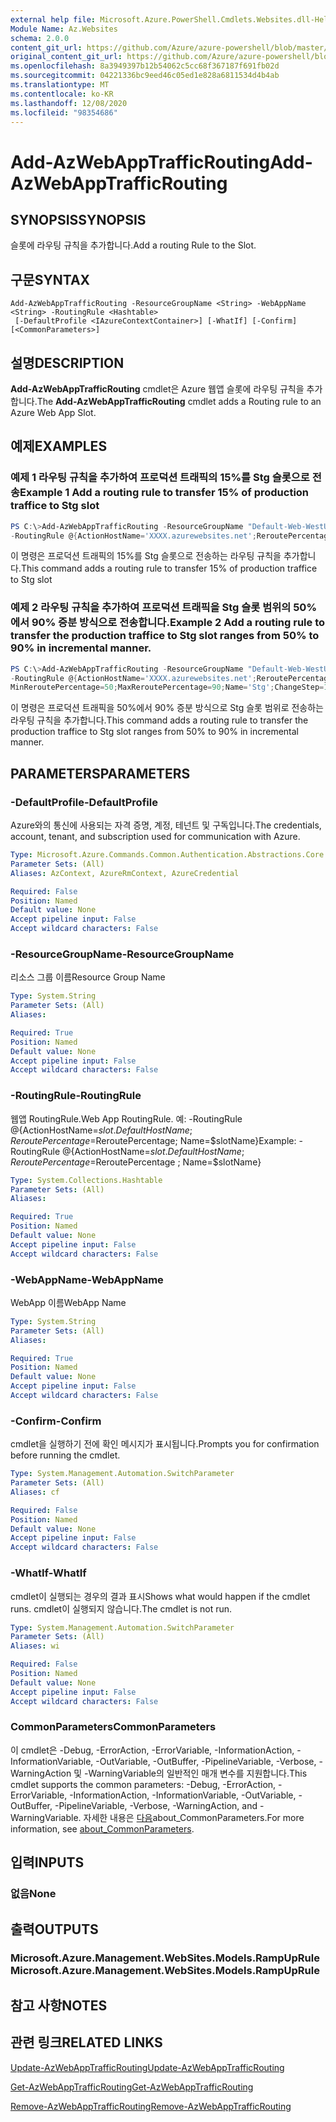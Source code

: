 ```yaml
---
external help file: Microsoft.Azure.PowerShell.Cmdlets.Websites.dll-Help.xml
Module Name: Az.Websites
schema: 2.0.0
content_git_url: https://github.com/Azure/azure-powershell/blob/master/src/Websites/Websites/help/Add-AzWebAppTrafficRouting.md
original_content_git_url: https://github.com/Azure/azure-powershell/blob/master/src/Websites/Websites/help/Add-AzWebAppTrafficRouting.md
ms.openlocfilehash: 8a3949397b12b54062c5cc68f367187f691fb02d
ms.sourcegitcommit: 04221336bc9eed46c05ed1e828a6811534d4b4ab
ms.translationtype: MT
ms.contentlocale: ko-KR
ms.lasthandoff: 12/08/2020
ms.locfileid: "98354686"
---
```

# <span data-ttu-id="39846-101">Add-AzWebAppTrafficRouting</span><span class="sxs-lookup"><span data-stu-id="39846-101">Add-AzWebAppTrafficRouting</span></span>

## <span data-ttu-id="39846-102">SYNOPSIS</span><span class="sxs-lookup"><span data-stu-id="39846-102">SYNOPSIS</span></span>
<span data-ttu-id="39846-103">슬롯에 라우팅 규칙을 추가합니다.</span><span class="sxs-lookup"><span data-stu-id="39846-103">Add a routing Rule to the Slot.</span></span>

## <span data-ttu-id="39846-104">구문</span><span class="sxs-lookup"><span data-stu-id="39846-104">SYNTAX</span></span>

```
Add-AzWebAppTrafficRouting -ResourceGroupName <String> -WebAppName <String> -RoutingRule <Hashtable>
 [-DefaultProfile <IAzureContextContainer>] [-WhatIf] [-Confirm] [<CommonParameters>]
```

## <span data-ttu-id="39846-105">설명</span><span class="sxs-lookup"><span data-stu-id="39846-105">DESCRIPTION</span></span>
<span data-ttu-id="39846-106">**Add-AzWebAppTrafficRouting** cmdlet은 Azure 웹앱 슬롯에 라우팅 규칙을 추가합니다.</span><span class="sxs-lookup"><span data-stu-id="39846-106">The **Add-AzWebAppTrafficRouting** cmdlet adds a Routing rule to an Azure Web App Slot.</span></span>

## <span data-ttu-id="39846-107">예제</span><span class="sxs-lookup"><span data-stu-id="39846-107">EXAMPLES</span></span>

### <span data-ttu-id="39846-108">예제 1 라우팅 규칙을 추가하여 프로덕션 트래픽의 15%를 Stg 슬롯으로 전송</span><span class="sxs-lookup"><span data-stu-id="39846-108">Example 1 Add a routing rule to transfer 15% of production traffice to  Stg slot</span></span>
```powershell
PS C:\>Add-AzWebAppTrafficRouting -ResourceGroupName "Default-Web-WestUS" -WebAppName "ContosoSite" 
-RoutingRule @{ActionHostName='XXXX.azurewebsites.net';ReroutePercentage=15;Name='Stg'}
```

<span data-ttu-id="39846-109">이 명령은 프로덕션 트래픽의 15%를 Stg 슬롯으로 전송하는 라우팅 규칙을 추가합니다.</span><span class="sxs-lookup"><span data-stu-id="39846-109">This command adds a routing rule to transfer 15% of production traffice to  Stg slot</span></span>

### <span data-ttu-id="39846-110">예제 2 라우팅 규칙을 추가하여 프로덕션 트래픽을 Stg 슬롯 범위의 50%에서 90% 증분 방식으로 전송합니다.</span><span class="sxs-lookup"><span data-stu-id="39846-110">Example 2 Add a routing rule to transfer the production traffice to Stg slot ranges from 50% to 90% in incremental manner.</span></span>
```powershell
PS C:\>Add-AzWebAppTrafficRouting -ResourceGroupName "Default-Web-WestUS" -WebAppName "ContosoSite" 
-RoutingRule @{ActionHostName='XXXX.azurewebsites.net';ReroutePercentage=50;ChangeIntervalInMinutes=1;
MinReroutePercentage=50;MaxReroutePercentage=90;Name='Stg';ChangeStep=10}
```

<span data-ttu-id="39846-111">이 명령은 프로덕션 트래픽을 50%에서 90% 증분 방식으로 Stg 슬롯 범위로 전송하는 라우팅 규칙을 추가합니다.</span><span class="sxs-lookup"><span data-stu-id="39846-111">This command adds a routing rule to transfer the production traffice to Stg slot ranges from 50% to 90% in incremental manner.</span></span>

## <span data-ttu-id="39846-112">PARAMETERS</span><span class="sxs-lookup"><span data-stu-id="39846-112">PARAMETERS</span></span>

### <span data-ttu-id="39846-113">-DefaultProfile</span><span class="sxs-lookup"><span data-stu-id="39846-113">-DefaultProfile</span></span>
<span data-ttu-id="39846-114">Azure와의 통신에 사용되는 자격 증명, 계정, 테넌트 및 구독입니다.</span><span class="sxs-lookup"><span data-stu-id="39846-114">The credentials, account, tenant, and subscription used for communication with Azure.</span></span>

```yaml
Type: Microsoft.Azure.Commands.Common.Authentication.Abstractions.Core.IAzureContextContainer
Parameter Sets: (All)
Aliases: AzContext, AzureRmContext, AzureCredential

Required: False
Position: Named
Default value: None
Accept pipeline input: False
Accept wildcard characters: False
```

### <span data-ttu-id="39846-115">-ResourceGroupName</span><span class="sxs-lookup"><span data-stu-id="39846-115">-ResourceGroupName</span></span>
<span data-ttu-id="39846-116">리소스 그룹 이름</span><span class="sxs-lookup"><span data-stu-id="39846-116">Resource Group Name</span></span>

```yaml
Type: System.String
Parameter Sets: (All)
Aliases:

Required: True
Position: Named
Default value: None
Accept pipeline input: False
Accept wildcard characters: False
```

### <span data-ttu-id="39846-117">-RoutingRule</span><span class="sxs-lookup"><span data-stu-id="39846-117">-RoutingRule</span></span>
<span data-ttu-id="39846-118">웹앱 RoutingRule.</span><span class="sxs-lookup"><span data-stu-id="39846-118">Web App RoutingRule.</span></span>
<span data-ttu-id="39846-119">예: -RoutingRule @{ActionHostName=$slot. DefaultHostName; ReroutePercentage=$ReroutePercentage; Name=$slotName}</span><span class="sxs-lookup"><span data-stu-id="39846-119">Example: -RoutingRule @{ActionHostName=$slot.DefaultHostName ; ReroutePercentage=$ReroutePercentage ; Name=$slotName}</span></span>

```yaml
Type: System.Collections.Hashtable
Parameter Sets: (All)
Aliases:

Required: True
Position: Named
Default value: None
Accept pipeline input: False
Accept wildcard characters: False
```

### <span data-ttu-id="39846-120">-WebAppName</span><span class="sxs-lookup"><span data-stu-id="39846-120">-WebAppName</span></span>
<span data-ttu-id="39846-121">WebApp 이름</span><span class="sxs-lookup"><span data-stu-id="39846-121">WebApp Name</span></span>

```yaml
Type: System.String
Parameter Sets: (All)
Aliases:

Required: True
Position: Named
Default value: None
Accept pipeline input: False
Accept wildcard characters: False
```

### <span data-ttu-id="39846-122">-Confirm</span><span class="sxs-lookup"><span data-stu-id="39846-122">-Confirm</span></span>
<span data-ttu-id="39846-123">cmdlet을 실행하기 전에 확인 메시지가 표시됩니다.</span><span class="sxs-lookup"><span data-stu-id="39846-123">Prompts you for confirmation before running the cmdlet.</span></span>

```yaml
Type: System.Management.Automation.SwitchParameter
Parameter Sets: (All)
Aliases: cf

Required: False
Position: Named
Default value: None
Accept pipeline input: False
Accept wildcard characters: False
```

### <span data-ttu-id="39846-124">-WhatIf</span><span class="sxs-lookup"><span data-stu-id="39846-124">-WhatIf</span></span>
<span data-ttu-id="39846-125">cmdlet이 실행되는 경우의 결과 표시</span><span class="sxs-lookup"><span data-stu-id="39846-125">Shows what would happen if the cmdlet runs.</span></span>
<span data-ttu-id="39846-126">cmdlet이 실행되지 않습니다.</span><span class="sxs-lookup"><span data-stu-id="39846-126">The cmdlet is not run.</span></span>

```yaml
Type: System.Management.Automation.SwitchParameter
Parameter Sets: (All)
Aliases: wi

Required: False
Position: Named
Default value: None
Accept pipeline input: False
Accept wildcard characters: False
```

### <span data-ttu-id="39846-127">CommonParameters</span><span class="sxs-lookup"><span data-stu-id="39846-127">CommonParameters</span></span>
<span data-ttu-id="39846-128">이 cmdlet은 -Debug, -ErrorAction, -ErrorVariable, -InformationAction, -InformationVariable, -OutVariable, -OutBuffer, -PipelineVariable, -Verbose, -WarningAction 및 -WarningVariable의 일반적인 매개 변수를 지원합니다.</span><span class="sxs-lookup"><span data-stu-id="39846-128">This cmdlet supports the common parameters: -Debug, -ErrorAction, -ErrorVariable, -InformationAction, -InformationVariable, -OutVariable, -OutBuffer, -PipelineVariable, -Verbose, -WarningAction, and -WarningVariable.</span></span> <span data-ttu-id="39846-129">자세한 내용은 [다음](http://go.microsoft.com/fwlink/?LinkID=113216)about_CommonParameters.</span><span class="sxs-lookup"><span data-stu-id="39846-129">For more information, see [about_CommonParameters](http://go.microsoft.com/fwlink/?LinkID=113216).</span></span>

## <span data-ttu-id="39846-130">입력</span><span class="sxs-lookup"><span data-stu-id="39846-130">INPUTS</span></span>

### <span data-ttu-id="39846-131">없음</span><span class="sxs-lookup"><span data-stu-id="39846-131">None</span></span>

## <span data-ttu-id="39846-132">출력</span><span class="sxs-lookup"><span data-stu-id="39846-132">OUTPUTS</span></span>

### <span data-ttu-id="39846-133">Microsoft.Azure.Management.WebSites.Models.RampUpRule</span><span class="sxs-lookup"><span data-stu-id="39846-133">Microsoft.Azure.Management.WebSites.Models.RampUpRule</span></span>

## <span data-ttu-id="39846-134">참고 사항</span><span class="sxs-lookup"><span data-stu-id="39846-134">NOTES</span></span>

## <span data-ttu-id="39846-135">관련 링크</span><span class="sxs-lookup"><span data-stu-id="39846-135">RELATED LINKS</span></span>
[<span data-ttu-id="39846-136">Update-AzWebAppTrafficRouting</span><span class="sxs-lookup"><span data-stu-id="39846-136">Update-AzWebAppTrafficRouting</span></span>](./Update-AzWebAppTrafficRouting.md)

[<span data-ttu-id="39846-137">Get-AzWebAppTrafficRouting</span><span class="sxs-lookup"><span data-stu-id="39846-137">Get-AzWebAppTrafficRouting</span></span>](./Get-AzWebAppTrafficRouting.md)

[<span data-ttu-id="39846-138">Remove-AzWebAppTrafficRouting</span><span class="sxs-lookup"><span data-stu-id="39846-138">Remove-AzWebAppTrafficRouting</span></span>](./Remove-AzWebAppTrafficRouting.md)
